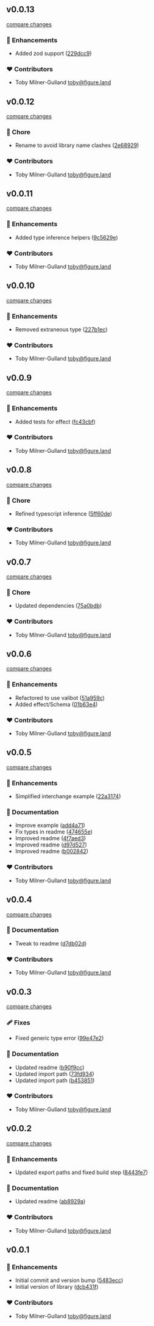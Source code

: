#
## v0.0.13

[compare changes](https://github.com/figureland/versioned-schema/compare/v0.0.12...v0.0.13)

### 🚀 Enhancements

- Added zod support ([229dcc9](https://github.com/figureland/versioned-schema/commit/229dcc9))

### ❤️ Contributors

- Toby Milner-Gulland <toby@figure.land>

## v0.0.12

[compare changes](https://github.com/figureland/versioned-schema/compare/v0.0.11...v0.0.12)

### 🏡 Chore

- Rename to avoid library name clashes ([2e68929](https://github.com/figureland/versioned-schema/commit/2e68929))

### ❤️ Contributors

- Toby Milner-Gulland <toby@figure.land>

## v0.0.11

[compare changes](https://github.com/figureland/versioned-schema/compare/v0.0.10...v0.0.11)

### 🚀 Enhancements

- Added type inference helpers ([9c5629e](https://github.com/figureland/versioned-schema/commit/9c5629e))

### ❤️ Contributors

- Toby Milner-Gulland <toby@figure.land>

## v0.0.10

[compare changes](https://github.com/figureland/versioned-schema/compare/v0.0.9...v0.0.10)

### 🚀 Enhancements

- Removed extraneous type ([227b1ec](https://github.com/figureland/versioned-schema/commit/227b1ec))

### ❤️ Contributors

- Toby Milner-Gulland <toby@figure.land>

## v0.0.9

[compare changes](https://github.com/figureland/versioned-schema/compare/v0.0.8...v0.0.9)

### 🚀 Enhancements

- Added tests for effect ([fc43cbf](https://github.com/figureland/versioned-schema/commit/fc43cbf))

### ❤️ Contributors

- Toby Milner-Gulland <toby@figure.land>

## v0.0.8

[compare changes](https://github.com/figureland/versioned-schema/compare/v0.0.7...v0.0.8)

### 🏡 Chore

- Refined typescript inference ([5ff60de](https://github.com/figureland/versioned-schema/commit/5ff60de))

### ❤️ Contributors

- Toby Milner-Gulland <toby@figure.land>

## v0.0.7

[compare changes](https://github.com/figureland/versioned-schema/compare/v0.0.6...v0.0.7)

### 🏡 Chore

- Updated dependencies ([75a0bdb](https://github.com/figureland/versioned-schema/commit/75a0bdb))

### ❤️ Contributors

- Toby Milner-Gulland <toby@figure.land>

## v0.0.6

[compare changes](https://github.com/figureland/versioned-schema/compare/v0.0.5...v0.0.6)

### 🚀 Enhancements

- Refactored to use valibot ([51a959c](https://github.com/figureland/versioned-schema/commit/51a959c))
- Added effect/Schema ([01b63e4](https://github.com/figureland/versioned-schema/commit/01b63e4))

### ❤️ Contributors

- Toby Milner-Gulland <toby@figure.land>

## v0.0.5

[compare changes](https://github.com/figureland/versioned-schema/compare/v0.0.4...v0.0.5)

### 🚀 Enhancements

- Simplified interchange example ([22a3174](https://github.com/figureland/versioned-schema/commit/22a3174))

### 📖 Documentation

- Improve example ([add4a71](https://github.com/figureland/versioned-schema/commit/add4a71))
- Fix types in readme ([474655e](https://github.com/figureland/versioned-schema/commit/474655e))
- Improved readme ([4f7aed3](https://github.com/figureland/versioned-schema/commit/4f7aed3))
- Improved readme ([d97d527](https://github.com/figureland/versioned-schema/commit/d97d527))
- Improved readme ([b002842](https://github.com/figureland/versioned-schema/commit/b002842))

### ❤️ Contributors

- Toby Milner-Gulland <toby@figure.land>

## v0.0.4

[compare changes](https://github.com/figureland/versioned-schema/compare/v0.0.3...v0.0.4)

### 📖 Documentation

- Tweak to readme ([d7db02d](https://github.com/figureland/versioned-schema/commit/d7db02d))

### ❤️ Contributors

- Toby Milner-Gulland <toby@figure.land>

## v0.0.3

[compare changes](https://github.com/figureland/versioned-schema/compare/v0.0.2...v0.0.3)

### 🩹 Fixes

- Fixed generic type error ([99e47e2](https://github.com/figureland/versioned-schema/commit/99e47e2))

### 📖 Documentation

- Updated readme ([b90f9cc](https://github.com/figureland/versioned-schema/commit/b90f9cc))
- Updated import path ([73fd934](https://github.com/figureland/versioned-schema/commit/73fd934))
- Updated import path ([b453851](https://github.com/figureland/versioned-schema/commit/b453851))

### ❤️ Contributors

- Toby Milner-Gulland <toby@figure.land>

## v0.0.2

[compare changes](https://github.com/figureland/versioned-schema/compare/v0.0.1...v0.0.2)

### 🚀 Enhancements

- Updated export paths and fixed build step ([8443fe7](https://github.com/figureland/versioned-schema/commit/8443fe7))

### 📖 Documentation

- Updated readme ([ab8929a](https://github.com/figureland/versioned-schema/commit/ab8929a))

### ❤️ Contributors

- Toby Milner-Gulland <toby@figure.land>

## v0.0.1


### 🚀 Enhancements

- Initial commit and version bump ([5483ecc](https://github.com/figureland/versioned-schema/commit/5483ecc))
- Initial version of library ([dcb431f](https://github.com/figureland/versioned-schema/commit/dcb431f))

### ❤️ Contributors

- Toby Milner-Gulland <toby@figure.land>

